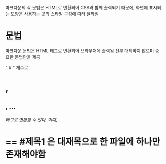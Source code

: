 마크다운의 각 문법은 HTML로 변환되어 CSS와 함께 출력되기 때문에, 화면에 표시되는 모양은
사용하는 곳의 스타일 구성에 따라 달라짐

# 문법

마크다운 문법은 HTML 태그로 변환되어 브라우저에 출력됨
전부 대체하지 않으며 중요한 문법만을 제공

" # " 개수로 <h1>, <h2>, ... <h6> 태그로 변환할 수 있다.
이때, <h1> == #제목1 은 대재목으로 한 파일에 하나만 존재해야함

